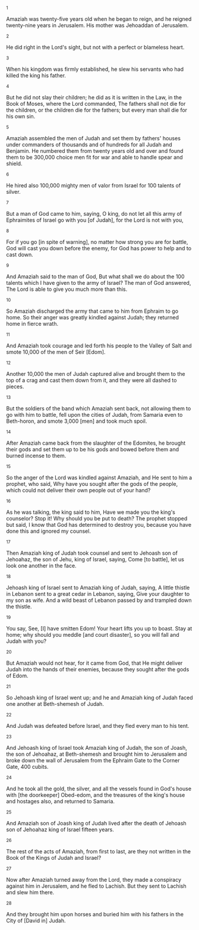 <sup>1</sup> 

Amaziah was twenty-five years old when he began to reign, and he reigned twenty-nine years in Jerusalem. His mother was Jehoaddan of Jerusalem. 

<sup>2</sup> 

He did right in the Lord's sight, but not with a perfect or blameless heart. 

<sup>3</sup> 

When his kingdom was firmly established, he slew his servants who had killed the king his father. 

<sup>4</sup> 

But he did not slay their children; he did as it is written in the Law, in the Book of Moses, where the Lord commanded, The fathers shall not die for the children, or the children die for the fathers; but every man shall die for his own sin. 

<sup>5</sup> 

Amaziah assembled the men of Judah and set them by fathers' houses under commanders of thousands and of hundreds for all Judah and Benjamin. He numbered them from twenty years old and over and found them to be 300,000 choice men fit for war and able to handle spear and shield. 

<sup>6</sup> 

He hired also 100,000 mighty men of valor from Israel for 100 talents of silver. 

<sup>7</sup> 

But a man of God came to him, saying, O king, do not let all this army of Ephraimites of Israel go with you [of Judah], for the Lord is not with you, 

<sup>8</sup> 

For if you go [in spite of warning], no matter how strong you are for battle, God will cast you down before the enemy, for God has power to help and to cast down. 

<sup>9</sup> 

And Amaziah said to the man of God, But what shall we do about the 100 talents which I have given to the army of Israel? The man of God answered, The Lord is able to give you much more than this. 

<sup>10</sup> 

So Amaziah discharged the army that came to him from Ephraim to go home. So their anger was greatly kindled against Judah; they returned home in fierce wrath. 

<sup>11</sup> 

And Amaziah took courage and led forth his people to the Valley of Salt and smote 10,000 of the men of Seir [Edom]. 

<sup>12</sup> 

Another 10,000 the men of Judah captured alive and brought them to the top of a crag and cast them down from it, and they were all dashed to pieces. 

<sup>13</sup> 

But the soldiers of the band which Amaziah sent back, not allowing them to go with him to battle, fell upon the cities of Judah, from Samaria even to Beth-horon, and smote 3,000 [men] and took much spoil. 

<sup>14</sup> 

After Amaziah came back from the slaughter of the Edomites, he brought their gods and set them up to be his gods and bowed before them and burned incense to them. 

<sup>15</sup> 

So the anger of the Lord was kindled against Amaziah, and He sent to him a prophet, who said, Why have you sought after the gods of the people, which could not deliver their own people out of your hand? 

<sup>16</sup> 

As he was talking, the king said to him, Have we made you the king's counselor? Stop it! Why should you be put to death? The prophet stopped but said, I know that God has determined to destroy you, because you have done this and ignored my counsel. 

<sup>17</sup> 

Then Amaziah king of Judah took counsel and sent to Jehoash son of Jehoahaz, the son of Jehu, king of Israel, saying, Come [to battle], let us look one another in the face. 

<sup>18</sup> 

Jehoash king of Israel sent to Amaziah king of Judah, saying, A little thistle in Lebanon sent to a great cedar in Lebanon, saying, Give your daughter to my son as wife. And a wild beast of Lebanon passed by and trampled down the thistle. 

<sup>19</sup> 

You say, See, [I] have smitten Edom! Your heart lifts you up to boast. Stay at home; why should you meddle [and court disaster], so you will fall and Judah with you? 

<sup>20</sup> 

But Amaziah would not hear, for it came from God, that He might deliver Judah into the hands of their enemies, because they sought after the gods of Edom. 

<sup>21</sup> 

So Jehoash king of Israel went up; and he and Amaziah king of Judah faced one another at Beth-shemesh of Judah. 

<sup>22</sup> 

And Judah was defeated before Israel, and they fled every man to his tent. 

<sup>23</sup> 

And Jehoash king of Israel took Amaziah king of Judah, the son of Joash, the son of Jehoahaz, at Beth-shemesh and brought him to Jerusalem and broke down the wall of Jerusalem from the Ephraim Gate to the Corner Gate, 400 cubits. 

<sup>24</sup> 

And he took all the gold, the silver, and all the vessels found in God's house with [the doorkeeper] Obed-edom, and the treasures of the king's house and hostages also, and returned to Samaria. 

<sup>25</sup> 

And Amaziah son of Joash king of Judah lived after the death of Jehoash son of Jehoahaz king of Israel fifteen years. 

<sup>26</sup> 

The rest of the acts of Amaziah, from first to last, are they not written in the Book of the Kings of Judah and Israel? 

<sup>27</sup> 

Now after Amaziah turned away from the Lord, they made a conspiracy against him in Jerusalem, and he fled to Lachish. But they sent to Lachish and slew him there. 

<sup>28</sup> 

And they brought him upon horses and buried him with his fathers in the City of [David in] Judah.